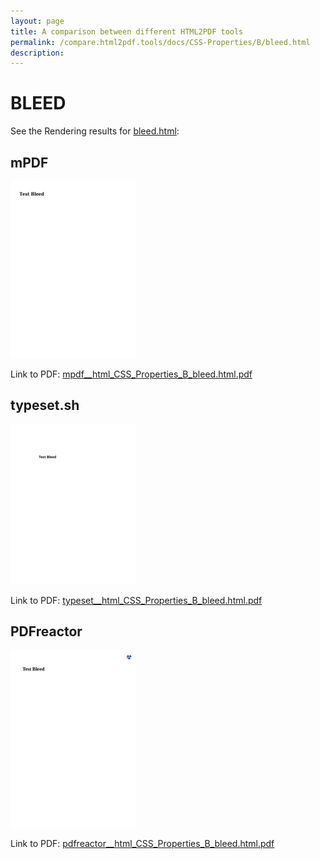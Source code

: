 ```yaml
---
layout: page
title: A comparison between different HTML2PDF tools
permalink: /compare.html2pdf.tools/docs/CSS-Properties/B/bleed.html
description: 
---
```


# BLEED

See the Rendering results for [bleed.html](/html/CSS%20Properties/B/bleed.html):

## mPDF
![](mpdf__html_CSS_Properties_B_bleed.html.png) 

Link to PDF: [mpdf__html_CSS_Properties_B_bleed.html.pdf](mpdf__html_CSS_Properties_B_bleed.html.pdf)

## typeset.sh
![](typeset__html_CSS_Properties_B_bleed.html.png) 

Link to PDF: [typeset__html_CSS_Properties_B_bleed.html.pdf](typeset__html_CSS_Properties_B_bleed.html.pdf)

## PDFreactor
![](pdfreactor__html_CSS_Properties_B_bleed.html.png) 

Link to PDF: [pdfreactor__html_CSS_Properties_B_bleed.html.pdf](pdfreactor__html_CSS_Properties_B_bleed.html.pdf)
